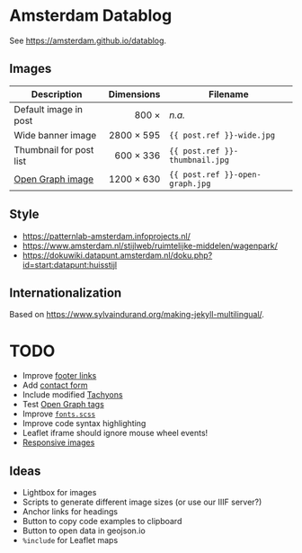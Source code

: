 # Amsterdam Datablog

See https://amsterdam.github.io/datablog.

## Images

| Description                        | Dimensions  | Filename                        |
|------------------------------------|------------:|---------------------------------|
| Default image in post              | 800 × | _n.a._       |
| Wide banner image                  | 2800 × 595  | `{{ post.ref }}-wide.jpg`       |
| Thumbnail for post list            |  600 × 336  | `{{ post.ref }}-thumbnail.jpg`  |
| [Open Graph image](http://ogp.me/) | 1200 × 630  | `{{ post.ref }}-open-graph.jpg` |

## Style

- https://patternlab-amsterdam.infoprojects.nl/
- https://www.amsterdam.nl/stijlweb/ruimtelijke-middelen/wagenpark/
- https://dokuwiki.datapunt.amsterdam.nl/doku.php?id=start:datapunt:huisstijl

## Internationalization

Based on https://www.sylvaindurand.org/making-jekyll-multilingual/.

# TODO

- Improve [footer links](_includes/footer.liquid)
- Add [contact form](https://medium.com/datafire-io/simple-backends-four-ways-to-implement-a-contact-us-form-on-a-static-website-10fc430984a4)
- Include modified [Tachyons](https://github.com/tachyons-css/tachyons/)
- Test [Open Graph tags](http://ogp.me/)
- Improve [`fonts.scss`](assets/css/fonts.scss)
- Improve code syntax highlighting
- Leaflet iframe should ignore mouse wheel events!
- [Responsive images](https://developer.mozilla.org/en-US/docs/Learn/HTML/Multimedia_and_embedding/Responsive_images#How_do_you_create_responsive_images)


## Ideas

- Lightbox for images
- Scripts to generate different image sizes (or use our IIIF server?)
- Anchor links for headings
- Button to copy code examples to clipboard
- Button to open data in geojson.io
- `%include` for Leaflet maps
